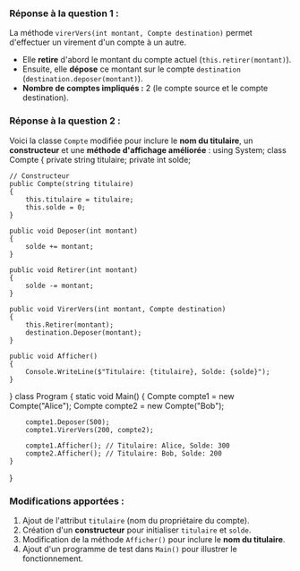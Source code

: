 ### **Réponse à la question 1 :**
La méthode `virerVers(int montant, Compte destination)` permet d'effectuer un virement d'un compte à un autre.
* Elle **retire** d'abord le montant du compte actuel (`this.retirer(montant)`).
* Ensuite, elle **dépose** ce montant sur le compte `destination` (`destination.deposer(montant)`).
* **Nombre de comptes impliqués :** 2 (le compte source et le compte destination).
### **Réponse à la question 2 :**
Voici la classe `Compte` modifiée pour inclure le **nom du titulaire**, un **constructeur** et une **méthode d'affichage améliorée** :
using System;
class Compte
{
    private string titulaire;
    private int solde;
```
// Constructeur
public Compte(string titulaire)
{
    this.titulaire = titulaire;
    this.solde = 0;
}

public void Deposer(int montant)
{
    solde += montant;
}

public void Retirer(int montant)
{
    solde -= montant;
}

public void VirerVers(int montant, Compte destination)
{
    this.Retirer(montant);
    destination.Deposer(montant);
}

public void Afficher()
{
    Console.WriteLine($"Titulaire: {titulaire}, Solde: {solde}");
}
```
}
class Program
{
    static void Main()
    {
        Compte compte1 = new Compte("Alice");
        Compte compte2 = new Compte("Bob");
```
    compte1.Deposer(500);
    compte1.VirerVers(200, compte2);
    
    compte1.Afficher(); // Titulaire: Alice, Solde: 300
    compte2.Afficher(); // Titulaire: Bob, Solde: 200
}
```
}
### **Modifications apportées :**
1. Ajout de l'attribut `titulaire` (nom du propriétaire du compte).
1. Création d'un **constructeur** pour initialiser `titulaire` et `solde`.
1. Modification de la méthode `Afficher()` pour inclure le **nom du titulaire**.
1. Ajout d'un programme de test dans `Main()` pour illustrer le fonctionnement.

